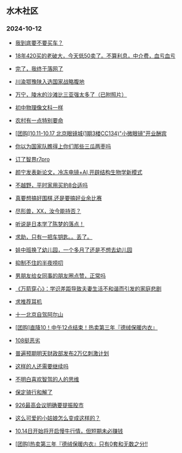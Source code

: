 ## 水木社区 
### 2024-10-12

+ [我到底要不要买车？](https://www.newsmth.net/nForum/article/Age/20376532)

+ [18年420买的老破大，今天低50卖了。不算利息，中介费，血亏血亏](https://www.newsmth.net/nForum/article/OurEstate/3110698)

+ [完了，我终于落网了](https://www.newsmth.net/nForum/article/AutoWorld/1944931738)

+ [川渝鄂豫陕入选国家战略腹地](https://www.newsmth.net/nForum/article/Geography/599918)

+ [万宁，陵水的沙滩比三亚强太多了（已附照片）](https://www.newsmth.net/nForum/article/Travel/1013899)

+ [初中物理像文科一样](https://www.newsmth.net/nForum/article/PreUnivEdu/214477)

+ [农村有一点特别要命](https://www.newsmth.net/nForum/article/FamilyLife/1766876801)

+ [[团购]10.11-10.17 北京眼镜城(1期3楼CC134)"小微眼镜"开业酬宾](https://www.newsmth.net/nForum/article/ADAgent_TG/1326807)

+ [你以为国家队瞧得上你们那些三瓜两枣吗](https://www.newsmth.net/nForum/article/Stock/10960625)

+ [订了智界r7pro](https://www.newsmth.net/nForum/article/GreenAuto/1688288)

+ [颜宁发表新论文，冷冻电镜+AI,开辟结构生物学新模式](https://www.newsmth.net/nForum/article/QingJiao/891523)

+ [不越野，平时家用买豹8合适吗](https://www.newsmth.net/nForum/article/GreenAuto/1689169)

+ [真要想搞好围棋,还是要搞好业余比赛](https://www.newsmth.net/nForum/article/Weiqi/682732)

+ [尽形兽，XX，汝今能持否？](https://www.newsmth.net/nForum/article/FashionShow/514067)

+ [听说是日本学了陈梦的落点！](https://www.newsmth.net/nForum/article/Pingpang/15437)

+ [求助，只有一把车钥匙。。丢了。](https://www.newsmth.net/nForum/article/AutoWorld/1944932585)

+ [娃中班换了幼儿园，一个多月了还是不想去幼儿园](https://www.newsmth.net/nForum/article/FamilyLife/1766877019)

+ [抑制不住的半夜唠叨](https://www.newsmth.net/nForum/article/ChildEducation/2445436)

+ [男朋友给女同事的朋友圈点赞，正常吗](https://www.newsmth.net/nForum/article/Love/6310792)

+ [《万箭穿心》：学识差距导致夫妻生活不和谐而引发的家庭悲剧](https://www.newsmth.net/nForum/article/FamilyLife/1766877107)

+ [求推荐耳机](https://www.newsmth.net/nForum/article/CompMarket/544329228)

+ [十一北京自驾阿尔山](https://www.newsmth.net/nForum/article/AutoTravel/13664023)

+ [[团购]直降10！中午12点结束！热卖第三年『德绒保暖内衣』](https://www.newsmth.net/nForum/article/ADAgent_TG/1326869)

+ [108挺恶劣](https://www.newsmth.net/nForum/article/Stock/10962478)

+ [普遍预期明天财政部发布2万亿刺激计划](https://www.newsmth.net/nForum/article/OurEstate/3111618)

+ [这样的人还需要继续吗](https://www.newsmth.net/nForum/article/Love/6310708)

+ [不明白喜欢智驾的人的思维](https://www.newsmth.net/nForum/article/GreenAuto/1689130)

+ [保定骑行和解了](https://www.newsmth.net/nForum/article/AutoWorld/1944932627)

+ [926最高会议明确要提振股市](https://www.newsmth.net/nForum/article/Stock/10962555)

+ [这么可爱的小姑娘怎么变成这样的？](https://www.newsmth.net/nForum/article/FamilyLife/1766874448)

+ [10.14日开始将开启慢牛行情，但短期未必赚钱](https://www.newsmth.net/nForum/article/Stock/10962662)

+ [[团购]热卖第三年『德绒保暖内衣』只有0套和无数之分!!](https://www.newsmth.net/nForum/article/ADAgent_TG/1326869)

